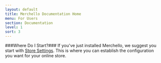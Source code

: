 ```yaml
---
layout: default
title: Merchello Documentation Home
menu: For Users
section: Documentation
level: 1
sort: 3
---
```

###Where Do I Start?###
If you've just installed Merchello, we suggest you start with [Store Settings](/admins/settings).  This is where you can establish the configuration you want for your online store.

